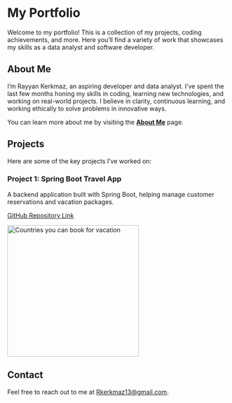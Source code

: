 # My Portfolio

Welcome to my portfolio! This is a collection of my projects, coding achievements, and more. Here you’ll find a variety of work that showcases my skills as a data analyst and software developer.

## About Me

I’m Rayyan Kerkmaz, an aspiring developer and data analyst. I’ve spent the last few months honing my skills in coding, learning new technologies, and working on real-world projects. I believe in clarity, continuous learning, and working ethically to solve problems in innovative ways.

You can learn more about me by visiting the **[About Me](about-me.html)** page.

## Projects

Here are some of the key projects I’ve worked on:

### Project 1: Spring Boot Travel App
A backend application built with Spring Boot, helping manage customer reservations and vacation packages.

[GitHub Repository Link](https://gitlab.com/wgu-gitlab-environment/student-repos/Rkerkmaz/d288-back-end-programming.git)

<img src="images/countries-vacation-booking.png" alt="Countries you can book for vacation" width="300">

## Contact

Feel free to reach out to me at [Rkerkmaz13@gmail.com](mailto:rkerkmaz13@gmail.com).
